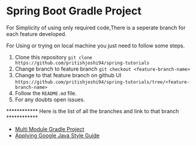 # **Spring Boot Gradle Project**

For Simplicity of using only required code,There is a seperate branch for each feature developed.

For Using or trying on local machine you just need to follow some steps.

1. Clone this repository  `git clone https://github.com/pritishjoshi94/spring-tutorials`
2. Change branch to feature branch `git checkout <feature-branch-name>`
3. Change to that feature branch on github UI `https://github.com/pritishjoshi94/spring-tutorials/tree/<feature-branch-name>`
4. Follow the `README.md` file.
5. For any doubts open issues. 

************ Here is the list of all the branches and link to that branch ************

* [Multi Module Gradle Project](https://github.com/pritishjoshi94/spring-tutorials/tree/mutli-module-gradle-project)
* [Applying Google Java Style Guide](https://github.com/pritishjoshi94/spring-tutorials/tree/applying-google-code-style-sheet)
